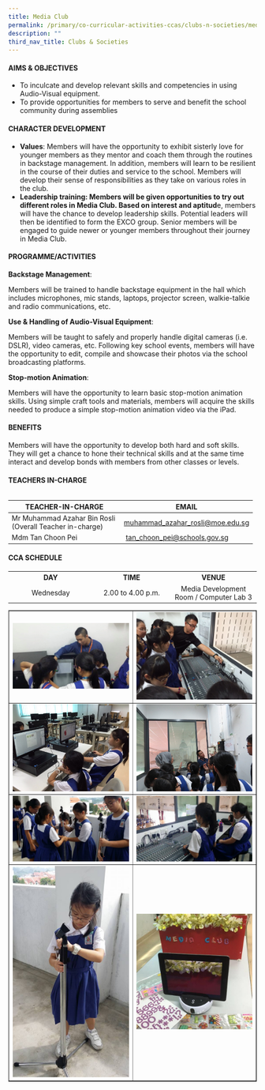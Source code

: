 ```yaml
---
title: Media Club
permalink: /primary/co-curricular-activities-ccas/clubs-n-societies/media-club/
description: ""
third_nav_title: Clubs & Societies
---
```

<h4><strong>AIMS &amp; OBJECTIVES</strong></h4>
<ul>
<li>To inculcate and develop relevant skills and competencies in using Audio-Visual equipment.</li>
<li>To provide opportunities for members to serve and benefit the school community during assemblies</li>
</ul>
<h4><strong>CHARACTER DEVELOPMENT</strong></h4>
<ul>
<li><strong>Values</strong>: Members will have the opportunity to exhibit sisterly love for younger members as they mentor and coach them through the routines in backstage management. In addition, members will learn to be resilient in the course of their duties and service to the school. Members will develop their sense of responsibilities as they take on various roles in the club.</li>
<li><strong>Leadership training: Members will be given opportunities to try out different roles in Media Club. Based on interest and aptitud</strong>e, members will have the chance to develop leadership skills. Potential leaders will then be identified to form the EXCO group. Senior members will be engaged to guide newer or younger members throughout their journey in Media Club.</li>
</ul>
<h4><strong>PROGRAMME/ACTIVITIES</strong></h4>
<p><strong>Backstage Management</strong>:</p>
<p>Members will be trained to handle backstage equipment in the hall which includes microphones, mic stands, laptops, projector screen, walkie-talkie and radio communications, etc.</p>
<p><strong>Use &amp; Handling of Audio-Visual Equipment</strong>:</p>
<p>Members will be taught to safely and properly handle digital cameras (i.e. DSLR), video cameras, etc. Following key school events, members will have the opportunity to edit, compile and showcase their photos via the school broadcasting platforms.</p>
<p><strong>Stop-motion Animation</strong>:</p>
<p>Members will have the opportunity to learn basic stop-motion animation skills. Using simple craft tools and materials, members will acquire the skills needed to produce a simple stop-motion animation video via the iPad.</p>
<h4><strong>BENEFITS</strong></h4>
<p>Members will have the opportunity to develop both hard and soft skills. They will get a chance to hone their technical skills and at the same time interact and develop bonds with members from other classes or levels.</p>
<h4><strong>TEACHERS IN-CHARGE</strong></h4>
<table>
<tbody>
<tr>

| TEACHER-IN-CHARGE | EMAIL | 
| -------- | -------- | 
| Mr Muhammad Azahar Bin Rosli <BR>(Overall Teacher in-charge)    | [muhammad\_azahar\_rosli@moe.edu.sg](mailto:muhammad_azahar_rosli@moe.edu.sg) | 
| Mdm Tan Choon Pei |  [tan\_choon\_pei@schools.gov.sg](mailto:tan_choon_pei@schools.gov.sg) | 









<h4><strong>CCA SCHEDULE</strong></h4>
<table>
<tbody>
<tr>
<th style="text-align: center;"><strong>DAY</strong></th>
<th style="text-align: center;"><strong>TIME</strong></th>
<th style="text-align: center;"><strong>VENUE</strong></th>
</tr>
<tr>
<td style="text-align: center;" width="205">Wednesday</td>
<td style="text-align: center;" width="205">2.00 to 4.00 p.m.</td>
<td style="text-align: center;" width="205">Media Development Room / Computer Lab 3</td>
</tr>
</tbody>
</table>
<table style="border-collapse: collapse; width: 100%;" border="1">
	
	
	
<tbody>
<tr>
<td style="width: 50%;"><img src="/images/mc1.jpg"></td>
<td style="width: 50%;"><img src="/images/mc2.jpg"></td>
</tr>
<tr>
<td style="width: 50%;"><img src="/images/mc3.jpg"></td>
<td style="width: 50%;"><img src="/images/mc4.jpg"></td>
</tr>
<tr>
<td style="width: 50%;"><img src="/images/mc5.jpg"></td>
<td style="width: 50%;"><img src="/images/mc6.jpg"></td>
</tr>
<tr>
<td style="width: 50%;"><img src="/images/mc7.jpg"></td>
<td style="width: 50%;"><img src="/images/mc8.jpg"></td>
</tr>
</tbody>
</table>